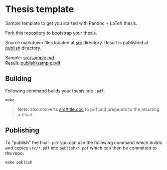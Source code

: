 # Thesis template

Sample template to get you started with Pandoc + LaTeX thesis.

Fork this repository to bootstrap your thesis.

Source markdown files located at [src](src) directory.
Result is published at [publish](publish) directory.

Sample: [src/sample.md](src/sample.md)  
Result: [publish/sample.pdf](publish/sample.pdf)

## Building

Following command builds your thesis into `.pdf`:

```
make
```

> Note: also converts [src/title.doc](src/title.doc) to pdf and prepends to the resulting artifact.

## Publishing

To "publish" the final `.pdf` you can use the following command which builds and copies `src/*.pdf` into `publish/*.pdf`
which can then be committed to the repo:

```
make publish
```
